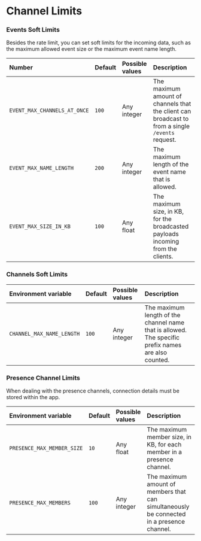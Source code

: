 # Channel Limits

### Events Soft Limits

Besides the rate limit, you can set soft limits for the incoming data, such as the maximum allowed event size or the maximum event name length.

| Number | Default | Possible values | Description |
| :--- | :--- | :--- | :--- |
| `EVENT_MAX_CHANNELS_AT_ONCE` | `100` | Any integer | The maximum amount of channels that the client can broadcast to from a single `/events` request. |
| `EVENT_MAX_NAME_LENGTH` | `200` | Any integer | The maximum length of the event name that is allowed. |
| `EVENT_MAX_SIZE_IN_KB` | `100` | Any float | The maximum size, in KB, for the broadcasted payloads incoming from the clients. |

### Channels Soft Limits

| Environment variable | Default | Possible values | Description |
| :--- | :--- | :--- | :--- |
| `CHANNEL_MAX_NAME_LENGTH` | `100` | Any integer | The maximum length of the channel name that is allowed. The specific prefix names are also counted. |

### Presence Channel Limits

When dealing with the presence channels, connection details must be stored within the app.

| Environment variable | Default | Possible values | Description |
| :--- | :--- | :--- | :--- |
| `PRESENCE_MAX_MEMBER_SIZE` | `10` | Any float | The maximum member size, in KB, for each member in a presence channel. |
| `PRESENCE_MAX_MEMBERS` | `100` | Any integer | The maximum amount of members that can simultaneously be connected in a presence channel. |

